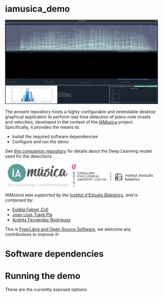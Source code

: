 # iamusica_demo

![demo screenshot](assets/demo.png)

The present repository hosts a highly configurable and extendable desktop graphical application to perform real-time detection of piano note onsets and velocities, developed in the context of the [IAMúsica](https://joantrave.net/en/iamusica/) project. Specifically, it provides the means to:
* Install the required software dependencies
* Configure and run the demo

See [this companion repository](https://github.com/andres-fr/iamusica_training) for details about the Deep Learning model used for the detections.

<img src="assets/iamusica_logo.png" alt="IAMúsica logo" width="43%"/> <img src="assets/ieb_logo.png" alt="IEB logo" width="53%"/>

*IAMúsica was supported by the [Institut d'Estudis Baleàrics](http://www.iebalearics.org/ca/), and is composed by:*
* [Eulàlia Febrer Coll](https://www.researchgate.net/profile/Eulalia-Febrer-Coll)
* [Joan Lluís Travé Pla](https://joantrave.net/en)
* [Andrés Fernández Rodríguez](https://aferro.dynu.net)

This is [Free/Libre and Open Source Software](https://www.gnu.org/philosophy/floss-and-foss.en.html), we welcome any contributions to improve it!


# Software dependencies


# Running the demo


These are the currently exposed options:
